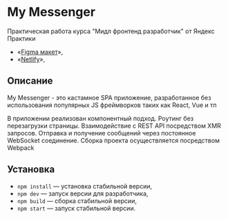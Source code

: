 # My Messenger

Практическая работа курса "Мидл фронтенд разработчик" от Яндекс Практики

- «[Figma макет](https://www.figma.com/file/jF5fFFzgGOxQeB4CmKWTiE/Chat_external_link?node-id=0%3A1)»,
- «[Netlify](https://melodious-lokum-7c84c9.netlify.app)»,

## Описание

My Messenger - это кастамное SPA приложение, разработанное без использования популярных JS фреймворков таких как React, Vue и тп

В приложении реализован компонентный подход. Роутинг без перезагрузки страницы. Взаимодействие с REST API посредством XMR запросов. Отправка и получение сообщений через постоянное WebSocket соединение. Сборка проекта осуществляется посредством Webpack

## Установка

- `npm install` — установка стабильной версии,
- `npm dev` — запуск версии для разработчика,
- `npm build` — сборка стабильной версии,
- `npm start` — запуск стабильной версии.
